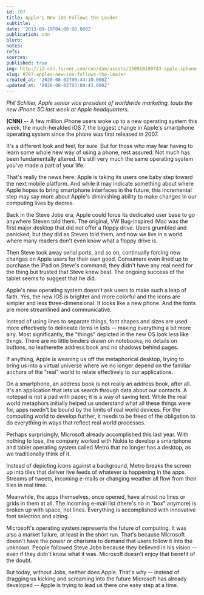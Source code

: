 ```yaml
---
id: 707
title: Apple's New iOS Follows the Leader
subtitle: 
date: '2013-09-19T04:00:00.000Z'
publication: cnn
blurb: 
notes: 
refs: 
sources: 
published: true
img: http://i2.cdn.turner.com/cnn/dam/assets/130910190743-apple-iphone-event-story-top.jpg?__SQUARESPACE_CACHEVERSION=1379619159017
slug: 0707-apples-new-ios-follows-the-leader
created_at: '2020-08-02T00:44:10.000Z'
updated_at: '2020-08-02T03:08:43.000Z'
---
```

*Phil Schiller, Apple senior vice president of worldwide marketing, touts the new iPhone 5C last week at Apple headquarters.*

**(CNN)** -- A few million iPhone users woke up to a new operating system this week, the much-heralded iOS 7, the biggest change in Apple's smartphone operating system since the phone was first released in 2007.

It's a different look and feel, for sure. But for those who may fear having to learn some whole new way of using a phone, rest assured: Not much has been fundamentally altered. It's still very much the same operating system you've made a part of your life.

That's really the news here: Apple is taking its users one baby step toward the next mobile platform. And while it may indicate something about where Apple hopes to bring smartphone interfaces in the future, this incremental step may say more about Apple's diminishing ability to make changes in our computing lives by decree.

Back in the Steve Jobs era, Apple could force its dedicated user base to go anywhere Steven told them. The original, VW Bug-inspired iMac was the first major desktop that did not offer a floppy drive. Users grumbled and panicked, but they did as Steven told them, and now we live in a world where many readers don't even know what a floppy drive is.

Then Steve took away serial ports, and so on, continually forcing new changes on Apple users for their own good. Consumers even lined up to purchase the iPad on Steve's command; they didn't have any real need for the thing but trusted that Steve knew best. The ongoing success of the tablet seems to suggest that he did.

Apple's new operating system doesn't ask users to make such a leap of faith. Yes, the new iOS is brighter and more colorful and the icons are simpler and less three-dimensional. It looks like a new phone. And the fonts are more streamlined and communicative.

Instead of using lines to separate things, font shapes and sizes are used more effectively to delineate items in lists -- making everything a bit more airy. Most significantly, the "things" depicted in the new OS look less like things. There are no little binders drawn on notebooks, no details on buttons, no leatherette address book and no shadows behind pages.

If anything, Apple is weaning us off the metaphorical desktop, trying to bring us into a virtual universe where we no longer depend on the familiar anchors of the "real" world to relate effectively to our applications.

On a smartphone, an address book is not really an address book, after all. It's an application that lets us search through data about our contacts. A notepad is not a pad with paper; it is a way of saving text. While the real world metaphors initially helped us understand what all these things were for, apps needn't be bound by the limits of real world devices. For the computing world to develop further, it needs to be freed of the obligation to do everything in ways that reflect real world processes.

Perhaps surprisingly, Microsoft already accomplished this last year. With nothing to lose, the company worked with Nokia to develop a smartphone and tablet operating system called Metro that no longer has a desktop, as we traditionally think of it.

Instead of depicting icons against a background, Metro breaks the screen up into tiles that deliver live feeds of whatever is happening in the apps. Streams of tweets, incoming e-mails or changing weather all flow from their tiles in real time.

Meanwhile, the apps themselves, once opened, have almost no lines or grids in them at all. The incoming e-mail list (there's no in "box" anymore) is broken up with space, not lines. Everything is accomplished with innovative font selection and sizing.

Microsoft's operating system represents the future of computing. It was also a market failure, at least in the short run. That's because Microsoft doesn't have the power or charisma to demand that users follow it into the unknown. People followed Steve Jobs because they believed in his vision -- even if they didn't know what it was. Microsoft doesn't enjoy that benefit of the doubt.

But today, without Jobs, neither does Apple. That's why -- instead of dragging us kicking and screaming into the future Microsoft has already developed -- Apple is trying to lead us there one easy step at a time.
